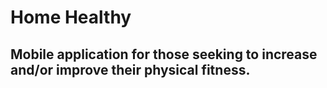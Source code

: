 # Home Healthy 

## Mobile application for those seeking to increase and/or improve their physical fitness.

